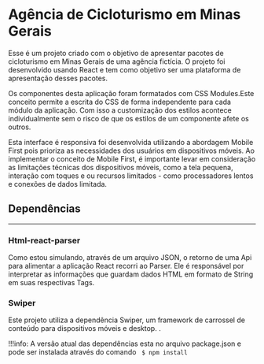 # Agência de Cicloturismo em Minas Gerais

Esse é um projeto criado com o objetivo de apresentar pacotes de cicloturismo em Minas Gerais de uma agência fictícia. O projeto foi desenvolvido usando React e tem como objetivo ser uma plataforma de apresentação desses pacotes.

Os componentes desta aplicação foram formatados com CSS Modules.Este conceito permite a escrita do CSS de forma independente para cada módulo da aplicação. Com isso a customização dos estilos acontece individualmente sem o risco de que os estilos de um componente afete os outros.

Esta interface é responsiva foi desenvolvida utilizando a abordagem Mobile First pois prioriza as necessidades dos usuários em dispositivos móveis. Ao implementar o conceito de Mobile First, é importante levar em consideração as limitações técnicas dos dispositivos móveis, como a tela pequena, interação com toques e ou recursos limitados - como processadores lentos e conexões de dados limitada.

## Dependências 
***

### Html-react-parser

Como estou simulando, através de um arquivo JSON, o retorno de uma Api para alimentar a aplicação React recorri ao Parser. Ele é responsável por interpretar as informações que guardam dados HTML em formato de String em suas respectivas Tags.
<!-- <code> $ npm install html-react-parser --save </code> -->

### Swiper

Este projeto utiliza a dependência Swiper, um framework de carrossel de conteúdo para dispositivos móveis e desktop. .
<!-- <code> $ npm install swiper</code> -->

!!!info: A versão atual das dependências esta no arquivo package.json e pode ser instalada através do comando <code> $ npm install</code>